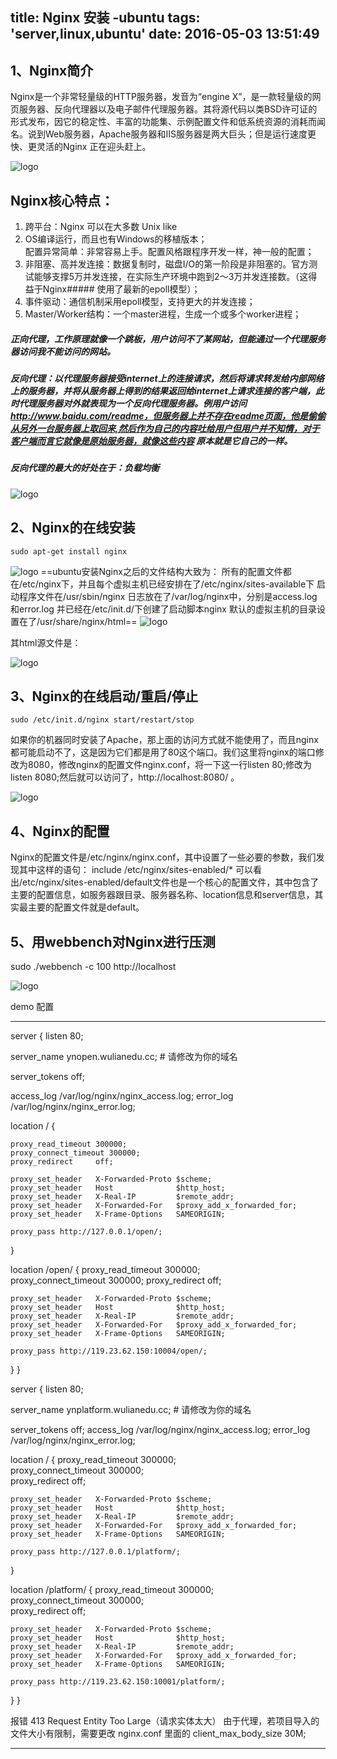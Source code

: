 title: Nginx 安装 -ubuntu
tags: 'server,linux,ubuntu'
date: 2016-05-03 13:51:49
---
## 1、Nginx简介
Nginx是一个非常轻量级的HTTP服务器，发音为“engine X”，是一款轻量级的网页服务器、反向代理器以及电子邮件代理服务器。其将源代码以类BSD许可证的形式发布，因它的稳定性、丰富的功能集、示例配置文件和低系统资源的消耗而闻名。说到Web服务器，Apache服务器和IIS服务器是两大巨头；但是运行速度更快、更灵活的Nginx 正在迎头赶上。

![logo](nginx/1.png)

## Nginx核心特点：
1. 跨平台：Nginx 可以在大多数 Unix like
2.  OS编译运行，而且也有Windows的移植版本；    
    配置异常简单：非常容易上手。配置风格跟程序开发一样，神一般的配置；
3. 非阻塞、高并发连接：数据复制时，磁盘I/O的第一阶段是非阻塞的。官方测试能够支撑5万并发连接，在实际生产环境中跑到2～3万并发连接数。（这得益于Nginx##### 使用了最新的epoll模型）；
4. 事件驱动：通信机制采用epoll模型，支持更大的并发连接；
5. Master/Worker结构：一个master进程，生成一个或多个worker进程；

##### 正向代理，工作原理就像一个跳板，用户访问不了某网站，但能通过一个代理服务器访问我不能访问的网站。

##### 反向代理：以代理服务器接受internet上的连接请求，然后将请求转发给内部网络上的服务器，并将从服务器上得到的结果返回给internet上请求连接的客户端，此时代理服务器对外就表现为一个反向代理服务器。例用户访问 http://www.baidu.com/readme，但服务器上并不存在readme页面，他是偷偷从另外一台服务器上取回来,然后作为自己的内容吐给用户但用户并不知情，对于客户端而言它就像是原始服务器，就像这些内容 原本就是它自己的一样。

##### 反向代理的最大的好处在于：负载均衡
![logo](nginx/2.png)


## 2、Nginx的在线安装
 ```
 sudo apt-get install nginx
```
![logo](nginx/3.png)
==ubuntu安装Nginx之后的文件结构大致为：
所有的配置文件都在/etc/nginx下，并且每个虚拟主机已经安排在了/etc/nginx/sites-available下
启动程序文件在/usr/sbin/nginx
日志放在了/var/log/nginx中，分别是access.log和error.log
并已经在/etc/init.d/下创建了启动脚本nginx
 默认的虚拟主机的目录设置在了/usr/share/nginx/html==
![logo](nginx/4.png)

其html源文件是：

![logo](nginx/5.png)

## 3、Nginx的在线启动/重启/停止
```
sudo /etc/init.d/nginx start/restart/stop
```
如果你的机器同时安装了Apache，那上面的访问方式就不能使用了，而且nginx都可能启动不了，这是因为它们都是用了80这个端口。我们这里将nginx的端口修改为8080，修改nginx的配置文件nginx.conf，将一下这一行listen 80;修改为 listen 8080;然后就可以访问了，http://localhost:8080/ 。

![logo](nginx/6.png)

## 4、Nginx的配置
Nginx的配置文件是/etc/nginx/nginx.conf，其中设置了一些必要的参数，我们发现其中这样的语句：
 include /etc/nginx/sites-enabled/*
可以看出/etc/nginx/sites-enabled/default文件也是一个核心的配置文件，其中包含了主要的配置信息，如服务器跟目录、服务器名称、location信息和server信息，其实最主要的配置文件就是default。

## 5、用webbench对Nginx进行压测
sudo ./webbench -c 100 http://localhost

![logo](nginx/7.png)


demo 配置


---
server {
  listen 80;

  server_name ynopen.wulianedu.cc;   # 请修改为你的域名

  server_tokens off;     

  
  access_log  /var/log/nginx/nginx_access.log;
  error_log   /var/log/nginx/nginx_error.log;

  location / {
    
    proxy_read_timeout 300000;  
    proxy_connect_timeout 300000; 
    proxy_redirect     off;

    proxy_set_header   X-Forwarded-Proto $scheme;
    proxy_set_header   Host              $http_host;
    proxy_set_header   X-Real-IP         $remote_addr;
    proxy_set_header   X-Forwarded-For   $proxy_add_x_forwarded_for;
    proxy_set_header   X-Frame-Options   SAMEORIGIN;

    proxy_pass http://127.0.0.1/open/;
  }

  location /open/ { 
    proxy_read_timeout 300000;  
    proxy_connect_timeout 300000; 
    proxy_redirect     off;

    proxy_set_header   X-Forwarded-Proto $scheme;
    proxy_set_header   Host              $http_host;
    proxy_set_header   X-Real-IP         $remote_addr;
    proxy_set_header   X-Forwarded-For   $proxy_add_x_forwarded_for;
    proxy_set_header   X-Frame-Options   SAMEORIGIN;

    proxy_pass http://119.23.62.150:10004/open/;
  }
}


server {
  listen 80;

  server_name ynplatform.wulianedu.cc;   # 请修改为你的域名

  server_tokens off; 
  access_log  /var/log/nginx/nginx_access.log;
  error_log   /var/log/nginx/nginx_error.log;

  location / { 
    proxy_read_timeout 300000;  
    proxy_connect_timeout 300000;  
    proxy_redirect     off;

    proxy_set_header   X-Forwarded-Proto $scheme;
    proxy_set_header   Host              $http_host;
    proxy_set_header   X-Real-IP         $remote_addr;
    proxy_set_header   X-Forwarded-For   $proxy_add_x_forwarded_for;
    proxy_set_header   X-Frame-Options   SAMEORIGIN;

    proxy_pass http://127.0.0.1/platform/;
  }

  location /platform/ { 
    proxy_read_timeout 300000;  
    proxy_connect_timeout 300000;  
    proxy_redirect     off;

    proxy_set_header   X-Forwarded-Proto $scheme;
    proxy_set_header   Host              $http_host;
    proxy_set_header   X-Real-IP         $remote_addr;
    proxy_set_header   X-Forwarded-For   $proxy_add_x_forwarded_for;
    proxy_set_header   X-Frame-Options   SAMEORIGIN;

    proxy_pass http://119.23.62.150:10001/platform/;
  }
}

报错 413 Request Entity Too Large（请求实体太大）
由于代理，若项目导入的文件大小有限制，需要更改 nginx.conf 里面的 client_max_body_size 30M; 

---